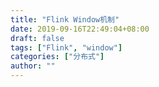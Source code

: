 ```yaml
---
title: "Flink Window机制"
date: 2019-09-16T22:49:04+08:00
draft: false
tags: ["Flink", "window"]
categories: ["分布式"]
author: ""
---
```


<!-- more: from evernote -->